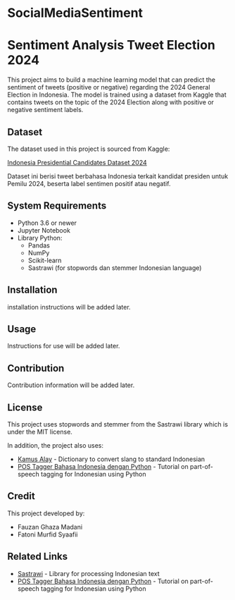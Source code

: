 # SocialMediaSentiment

# Sentiment Analysis Tweet Election 2024

This project aims to build a machine learning model that can predict the sentiment of tweets (positive or negative) regarding the 2024 General Election in Indonesia. The model is trained using a dataset from Kaggle that contains tweets on the topic of the 2024 Election along with positive or negative sentiment labels.

## Dataset

The dataset used in this project is sourced from Kaggle:

[Indonesia Presidential Candidates Dataset 2024](https://www.kaggle.com/datasets/jocelyndumlao/indonesia-presidential-candidates-dataset-2024)

Dataset ini berisi tweet berbahasa Indonesia terkait kandidat presiden untuk Pemilu 2024, beserta label sentimen positif atau negatif.

## System Requirements

- Python 3.6 or newer
- Jupyter Notebook
- Library Python:
  - Pandas
  - NumPy
  - Scikit-learn
  - Sastrawi (for stopwords dan stemmer Indonesian language)

## Installation

installation instructions will be added later.

## Usage

Instructions for use will be added later.

## Contribution

Contribution information will be added later.

## License

This project uses stopwords and stemmer from the Sastrawi library which is under the MIT license.

In addition, the project also uses:
- [Kamus Alay](https://github.com/nasalsabila/kamus-alay) - Dictionary to convert slang to standard Indonesian
- [POS Tagger Bahasa Indonesia dengan Python](https://yudiwbs.wordpress.com/2018/02/20/pos-tagger-bahasa-indonesia-dengan-pytho/) - Tutorial on part-of-speech tagging for Indonesian using Python

## Credit

This project developed by:

- Fauzan Ghaza Madani
- Fatoni Murfid Syaafii

## Related Links

- [Sastrawi](https://pypi.org/project/Sastrawi/) - Library for processing Indonesian text
- [POS Tagger Bahasa Indonesia dengan Python](https://yudiwbs.wordpress.com/2018/02/20/pos-tagger-bahasa-indonesia-dengan-pytho/) - Tutorial on part-of-speech tagging for Indonesian using Python 
